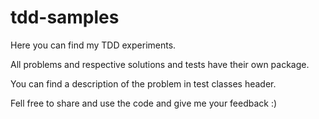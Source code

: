 tdd-samples
===========

Here you can find my TDD experiments.

All problems and respective solutions and tests have their own package.

You can find a description of the problem in test classes header.

Fell free to share and use the code and give me your feedback :)